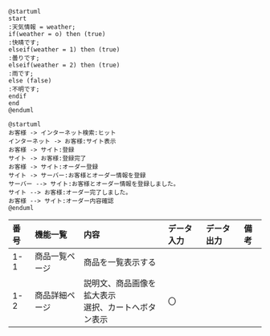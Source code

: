```uml
@startuml
start
:天気情報 = weather;
if(weather = o) then (true)
:快晴です;
elseif(weather = 1) then (true)
:曇りです;
elseif(weather = 2) then (true)
:雨です;
else (false)
:不明です;
endif
end
@enduml
```
```uml
@startuml
お客様 -> インターネット検索:ヒット
インターネット -> お客様:サイト表示
お客様 -> サイト:登録
サイト -> お客様:登録完了
お客様 -> サイト:オーダー登録
サイト -> サーバー:お客様とオーダー情報を登録
サーバー --> サイト:お客様とオーダー情報を登録しました。
サイト --> お客様:オーダー完了しました。
お客様 --> サイト:オーダー内容確認
@enduml
```


|番号|機能一覧|内容|データ入力|データ出力|備考|
|:---|:---|:---|:---|:---|:---|
|1-1|商品一覧ページ|商品を一覧表示する||||
|1-2|商品詳細ページ|説明文、商品画像を拡大表示<br>選択、カートへボタン表示|〇|||
